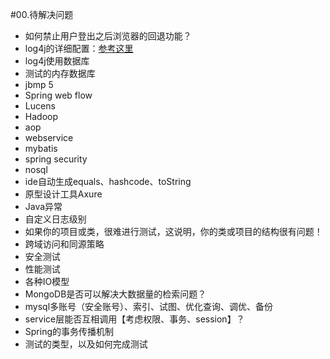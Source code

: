 #00.待解决问题

* 如何禁止用户登出之后浏览器的回退功能？
* log4j的详细配置：<a href="http://zhangxiang390.iteye.com/blog/258455" target="_blank">参考这里</a>
* log4j使用数据库
* 测试的内存数据库
* jbmp 5
* Spring web flow
* Lucens
* Hadoop
* aop
* webservice
* mybatis
* spring security
* nosql
* ide自动生成equals、hashcode、toString
* 原型设计工具Axure
* Java异常
* 自定义日志级别
* 如果你的项目或类，很难进行测试，这说明，你的类或项目的结构很有问题！
* 跨域访问和同源策略
* 安全测试
* 性能测试
* 各种IO模型
* MongoDB是否可以解决大数据量的检索问题？
* mysql多账号（安全账号）、索引、试图、优化查询、调优、备份
* service层能否互相调用【考虑权限、事务、session】？
* Spring的事务传播机制
* 测试的类型，以及如何完成测试
